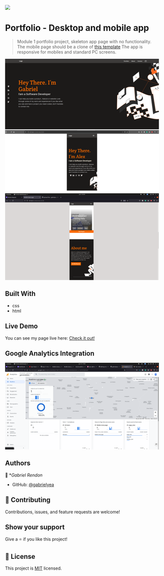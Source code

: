 ![](https://img.shields.io/badge/Microverse-blueviolet)

# Portfolio - Desktop and mobile app

> Module 1 portfolio project, skeleton app page with no functionality.
> The mobile page should be a clone of [this template](https://www.figma.com/file/l7SqJ3ZfkAKih9sFxvWSR4/Microverse-Student-Project-1?node-id=48%3A27)
> The app is responsive for mobiles and standard PC screens.

![screenshot](./desktop-screenshot.png)
![screenshot](./skeleton-app.png)
![screenshot](./screenshot-2.png)


<!--Additional description about the project and its features.-->

## Built With
- css
- html

## Live Demo
You can see my page live here: 
[Check it out!](https://gabrielyea.github.io/module1-portfolio-setup/)


<!--## Getting Started

**This is an example of how you may give instructions on setting up your project locally.**
**Modify this file to match your project, remove sections that don't apply. For example: delete the testing section if the currect project doesn't require testing.**


To get a local copy up and running follow these simple example steps.

### Prerequisites

### Setup

### Install

### Usage

### Run tests

### Deployment-->
## Google Analytics Integration
![screenshot](./assets/googleanalytics.png)


## Authors

👤 **Gabriel Rendon*

- GitHub: [@gabrielyea](https://github.com/gabrielyea)


## 🤝 Contributing

Contributions, issues, and feature requests are welcome!

<!--Feel free to check the [issues page](../../issues/).-->

## Show your support

Give a ⭐️ if you like this project!

<!--## Acknowledgments-->


## 📝 License

This project is [MIT](./MIT.md) licensed.
